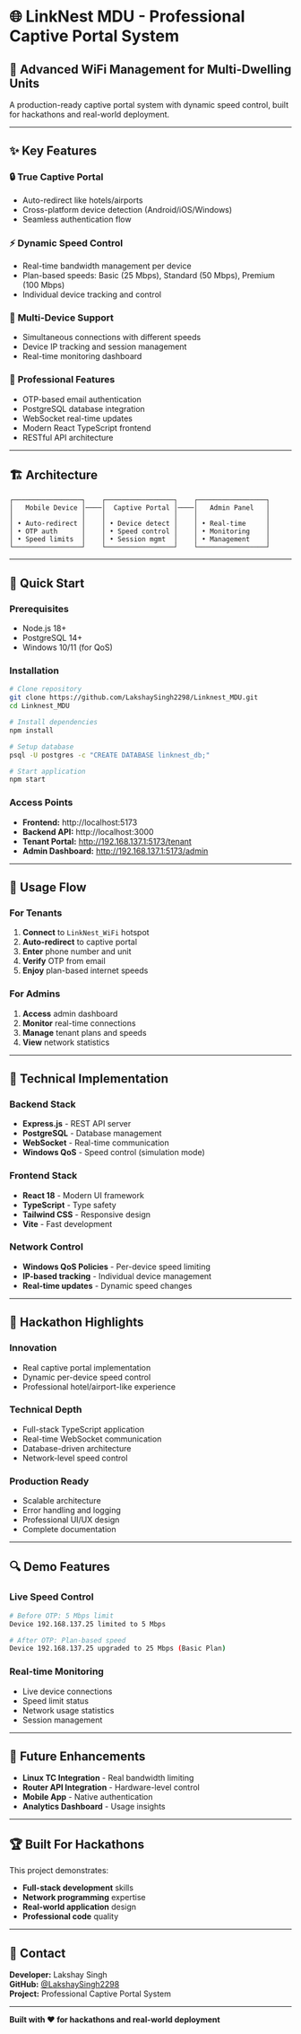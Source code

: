 # 🌐 LinkNest MDU - Professional Captive Portal System

## 🚀 Advanced WiFi Management for Multi-Dwelling Units

A production-ready captive portal system with dynamic speed control, built for hackathons and real-world deployment.

---

## ✨ Key Features

### 🔒 **True Captive Portal**
- Auto-redirect like hotels/airports
- Cross-platform device detection (Android/iOS/Windows)
- Seamless authentication flow

### ⚡ **Dynamic Speed Control**
- Real-time bandwidth management per device
- Plan-based speeds: Basic (25 Mbps), Standard (50 Mbps), Premium (100 Mbps)
- Individual device tracking and control

### 📱 **Multi-Device Support**
- Simultaneous connections with different speeds
- Device IP tracking and session management
- Real-time monitoring dashboard

### 🎯 **Professional Features**
- OTP-based email authentication
- PostgreSQL database integration
- WebSocket real-time updates
- Modern React TypeScript frontend
- RESTful API architecture

---

## 🏗️ Architecture

```
┌─────────────────┐    ┌─────────────────┐    ┌─────────────────┐
│   Mobile Device │────│  Captive Portal │────│   Admin Panel   │
│                 │    │                 │    │                 │
│ • Auto-redirect │    │ • Device detect │    │ • Real-time     │
│ • OTP auth      │    │ • Speed control │    │ • Monitoring    │
│ • Speed limits  │    │ • Session mgmt  │    │ • Management    │
└─────────────────┘    └─────────────────┘    └─────────────────┘
```

---

## 🚀 Quick Start

### Prerequisites
- Node.js 18+
- PostgreSQL 14+
- Windows 10/11 (for QoS)

### Installation
```bash
# Clone repository
git clone https://github.com/LakshaySingh2298/Linknest_MDU.git
cd Linknest_MDU

# Install dependencies
npm install

# Setup database
psql -U postgres -c "CREATE DATABASE linknest_db;"

# Start application
npm start
```

### Access Points
- **Frontend:** http://localhost:5173
- **Backend API:** http://localhost:3000
- **Tenant Portal:** http://192.168.137.1:5173/tenant
- **Admin Dashboard:** http://192.168.137.1:5173/admin

---

## 📱 Usage Flow

### For Tenants
1. **Connect** to `LinkNest_WiFi` hotspot
2. **Auto-redirect** to captive portal
3. **Enter** phone number and unit
4. **Verify** OTP from email
5. **Enjoy** plan-based internet speeds

### For Admins
1. **Access** admin dashboard
2. **Monitor** real-time connections
3. **Manage** tenant plans and speeds
4. **View** network statistics

---

## 🔧 Technical Implementation

### Backend Stack
- **Express.js** - REST API server
- **PostgreSQL** - Database management
- **WebSocket** - Real-time communication
- **Windows QoS** - Speed control (simulation mode)

### Frontend Stack
- **React 18** - Modern UI framework
- **TypeScript** - Type safety
- **Tailwind CSS** - Responsive design
- **Vite** - Fast development

### Network Control
- **Windows QoS Policies** - Per-device speed limiting
- **IP-based tracking** - Individual device management
- **Real-time updates** - Dynamic speed changes

---

## 🎯 Hackathon Highlights

### **Innovation**
- Real captive portal implementation
- Dynamic per-device speed control
- Professional hotel/airport-like experience

### **Technical Depth**
- Full-stack TypeScript application
- Real-time WebSocket communication
- Database-driven architecture
- Network-level speed control

### **Production Ready**
- Scalable architecture
- Error handling and logging
- Professional UI/UX design
- Complete documentation

---

## 🔍 Demo Features

### **Live Speed Control**
```bash
# Before OTP: 5 Mbps limit
Device 192.168.137.25 limited to 5 Mbps

# After OTP: Plan-based speed
Device 192.168.137.25 upgraded to 25 Mbps (Basic Plan)
```

### **Real-time Monitoring**
- Live device connections
- Speed limit status
- Network usage statistics
- Session management

---

## 🚀 Future Enhancements

- **Linux TC Integration** - Real bandwidth limiting
- **Router API Integration** - Hardware-level control
- **Mobile App** - Native authentication
- **Analytics Dashboard** - Usage insights

---

## 🏆 Built For Hackathons

This project demonstrates:
- **Full-stack development** skills
- **Network programming** expertise
- **Real-world application** design
- **Professional code** quality

---

## 📧 Contact

**Developer:** Lakshay Singh  
**GitHub:** [@LakshaySingh2298](https://github.com/LakshaySingh2298)  
**Project:** Professional Captive Portal System

---

**Built with ❤️ for hackathons and real-world deployment**
